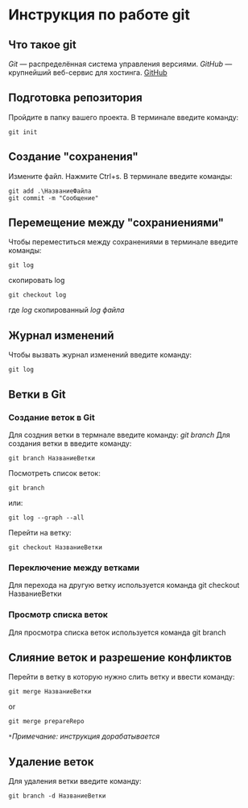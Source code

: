 # Инструкция по работе git

## Что такое git

*Git* — распределённая система управления версиями. *GitHub* — крупнейший веб-сервис для хостинга. [GitHub](https://github.com/)

## Подготовка репозитория

Пройдите в папку вашего проекта. В терминале введите команду: 
```
git init
```

## Создание "сохранения"

Измените файл. Нажмите Ctrl+s. В терминале введите команды:

```
git add .\НазваниеФайла
git commit -m "Сообщение"
```

## Перемещение между "сохраниениями"

Чтобы переместиться между сохранениями в терминале введите команды:

```
git log
```

скопировать log

```
git checkout log
```
где *log* скопированный *log файла*


## Журнал изменений

Чтобы вызвать журнал изменений введите команду:

```
git log
```

## Ветки в Git
### Создание веток в Git 

Для создния ветки в термнале введите команду: *git branch*
Для создания ветки в введите команду:

```
git branch НазваниеВетки
```

Посмотреть список веток:

```
git branch
```

или:

```
git log --graph --all
```

Перейти на ветку:

```
git checkout НазваниеВетки
```
### Переключение между ветками

Для перехода на другую ветку используется команда git checkout НазваниеВетки

### Просмотр списка веток
Для просмотра списка веток используется команда
git branch
## Слияние веток и разрешение конфликтов

Перейти в ветку в которую нужно слить ветку и ввести команду:

```
git merge НазваниеВетки
```

or

```
git merge prepareRepo
```
`*`*Примечание: инструкция дорабатывается*

## Удаление веток

Для удаления ветки введите команду:

```
git branch -d НазваниеВетки
```
